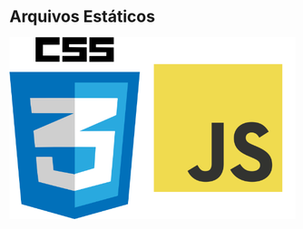 # Arquivos Estáticos

![estaticos](img/estaticos.png) <!-- .element: style="border: none;box-shadow: 0 0 0;width: 40%" -->
